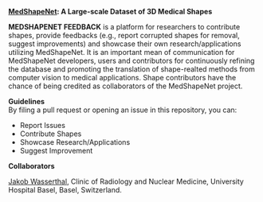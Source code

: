 **[MedShapeNet](https://medshapenet-ikim.streamlit.app/): A Large-scale Dataset of 3D Medical Shapes**


**MEDSHAPENET FEEDBACK** is a platform for researchers to contribute shapes, provide feedbacks (e.g., report corrupted shapes for removal, suggest improvements) and showcase their own research/applications utilizing MedShapeNet. It is an important mean of communication for MedShapeNet developers, users and contributors for continuously refining the database and promoting the translation of shape-realted methods from computer vision to medical applications. Shape contributors have the chance of being credited as collaborators of the MedShapeNet project. 


**Guidelines**  <br>
By filing a pull request or opening an issue in this repository, you can:

<ul>
  <li>Report Issues</li>
  <li>Contribute Shapes</li>
  <li>Showcase Research/Applications</li>
  <li>Suggest Improvement</li>
</ul>



**Collaborators**

[Jakob Wasserthal](https://github.com/wasserth/TotalSegmentator),  Clinic of Radiology and Nuclear Medicine, University Hospital Basel, Basel, Switzerland. <br>
